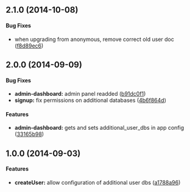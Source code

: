 <a name="2.1.0"></a>
## 2.1.0 (2014-10-08)


#### Bug Fixes

* when upgrading from anonymous, remove correct old user doc ([f8d89ec6](https://github.com/hoodiehq/hoodie-plugin-users/commit/f8d89ec6ae3544ff0c71e64ffaad341bb6c53564))


<a name="2.0.0"></a>
## 2.0.0 (2014-09-09)


#### Bug Fixes

* **admin-dashboard:** admin panel readded ([b91dc0f1](https://github.com/hoodiehq/hoodie-plugin-users/commit/b91dc0f17649f1692a6e0b46ccfccd90784b754f))
* **signup:** fix permissions on additional databases ([4b6f864d](https://github.com/hoodiehq/hoodie-plugin-users/commit/4b6f864dbe5c115ac40d41dfb0538bb436ce02f2))


#### Features

* **admin-dashboard:** gets and sets additional_user_dbs in app config ([33165b98](https://github.com/hoodiehq/hoodie-plugin-users/commit/33165b9801622481640e1b409b786b2c3a05a032))


<a name="1.0.0"></a>
## 1.0.0 (2014-09-03)


#### Features

* **createUser:** allow configuration of additional user dbs ([a1788a96](https://github.com/hoodiehq/hoodie-plugin-users/commit/a1788a960f20097ce63f318fa8eb78134eb999fc))


